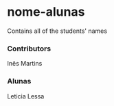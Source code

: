 # nome-alunas
Contains all of the students' names

### Contributors

Inês Martins

### Alunas

Leticia Lessa

